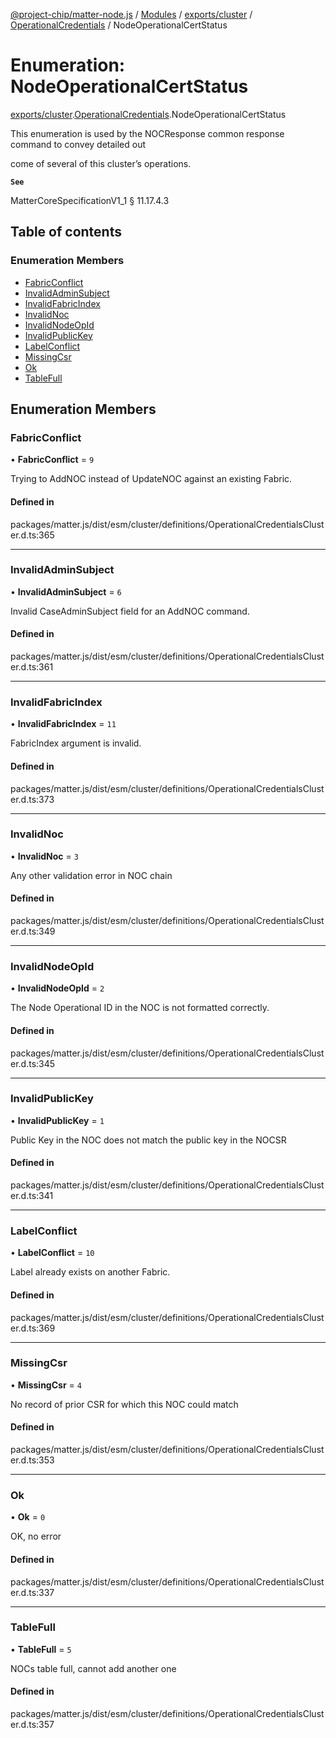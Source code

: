 [@project-chip/matter-node.js](../README.md) / [Modules](../modules.md) / [exports/cluster](../modules/exports_cluster.md) / [OperationalCredentials](../modules/exports_cluster.OperationalCredentials.md) / NodeOperationalCertStatus

# Enumeration: NodeOperationalCertStatus

[exports/cluster](../modules/exports_cluster.md).[OperationalCredentials](../modules/exports_cluster.OperationalCredentials.md).NodeOperationalCertStatus

This enumeration is used by the NOCResponse common response command to convey detailed out

come of several of this cluster’s operations.

**`See`**

MatterCoreSpecificationV1_1 § 11.17.4.3

## Table of contents

### Enumeration Members

- [FabricConflict](exports_cluster.OperationalCredentials.NodeOperationalCertStatus.md#fabricconflict)
- [InvalidAdminSubject](exports_cluster.OperationalCredentials.NodeOperationalCertStatus.md#invalidadminsubject)
- [InvalidFabricIndex](exports_cluster.OperationalCredentials.NodeOperationalCertStatus.md#invalidfabricindex)
- [InvalidNoc](exports_cluster.OperationalCredentials.NodeOperationalCertStatus.md#invalidnoc)
- [InvalidNodeOpId](exports_cluster.OperationalCredentials.NodeOperationalCertStatus.md#invalidnodeopid)
- [InvalidPublicKey](exports_cluster.OperationalCredentials.NodeOperationalCertStatus.md#invalidpublickey)
- [LabelConflict](exports_cluster.OperationalCredentials.NodeOperationalCertStatus.md#labelconflict)
- [MissingCsr](exports_cluster.OperationalCredentials.NodeOperationalCertStatus.md#missingcsr)
- [Ok](exports_cluster.OperationalCredentials.NodeOperationalCertStatus.md#ok)
- [TableFull](exports_cluster.OperationalCredentials.NodeOperationalCertStatus.md#tablefull)

## Enumeration Members

### FabricConflict

• **FabricConflict** = ``9``

Trying to AddNOC instead of UpdateNOC against an existing Fabric.

#### Defined in

packages/matter.js/dist/esm/cluster/definitions/OperationalCredentialsCluster.d.ts:365

___

### InvalidAdminSubject

• **InvalidAdminSubject** = ``6``

Invalid CaseAdminSubject field for an AddNOC command.

#### Defined in

packages/matter.js/dist/esm/cluster/definitions/OperationalCredentialsCluster.d.ts:361

___

### InvalidFabricIndex

• **InvalidFabricIndex** = ``11``

FabricIndex argument is invalid.

#### Defined in

packages/matter.js/dist/esm/cluster/definitions/OperationalCredentialsCluster.d.ts:373

___

### InvalidNoc

• **InvalidNoc** = ``3``

Any other validation error in NOC chain

#### Defined in

packages/matter.js/dist/esm/cluster/definitions/OperationalCredentialsCluster.d.ts:349

___

### InvalidNodeOpId

• **InvalidNodeOpId** = ``2``

The Node Operational ID in the NOC is not formatted correctly.

#### Defined in

packages/matter.js/dist/esm/cluster/definitions/OperationalCredentialsCluster.d.ts:345

___

### InvalidPublicKey

• **InvalidPublicKey** = ``1``

Public Key in the NOC does not match the public key in the NOCSR

#### Defined in

packages/matter.js/dist/esm/cluster/definitions/OperationalCredentialsCluster.d.ts:341

___

### LabelConflict

• **LabelConflict** = ``10``

Label already exists on another Fabric.

#### Defined in

packages/matter.js/dist/esm/cluster/definitions/OperationalCredentialsCluster.d.ts:369

___

### MissingCsr

• **MissingCsr** = ``4``

No record of prior CSR for which this NOC could match

#### Defined in

packages/matter.js/dist/esm/cluster/definitions/OperationalCredentialsCluster.d.ts:353

___

### Ok

• **Ok** = ``0``

OK, no error

#### Defined in

packages/matter.js/dist/esm/cluster/definitions/OperationalCredentialsCluster.d.ts:337

___

### TableFull

• **TableFull** = ``5``

NOCs table full, cannot add another one

#### Defined in

packages/matter.js/dist/esm/cluster/definitions/OperationalCredentialsCluster.d.ts:357
